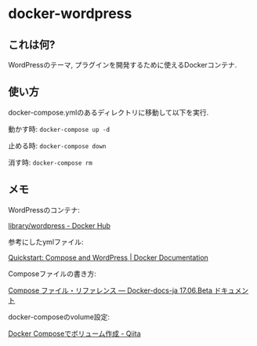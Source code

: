 # docker-wordpress

## これは何?

WordPressのテーマ, プラグインを開発するために使えるDockerコンテナ.

## 使い方

docker-compose.ymlのあるディレクトリに移動して以下を実行.

動かす時: `docker-compose up -d`

止める時: `docker-compose down`

消す時: `docker-compose rm`

## メモ

WordPressのコンテナ:

[library/wordpress - Docker Hub](https://hub.docker.com/_/wordpress/)

参考にしたymlファイル:

[Quickstart: Compose and WordPress | Docker Documentation](https://docs.docker.com/compose/wordpress/)

Composeファイルの書き方:

[Compose ファイル・リファレンス — Docker-docs-ja 17.06.Beta ドキュメント](http://docs.docker.jp/compose/compose-file.html)

docker-composeのvolume設定:

[Docker Composeでボリューム作成 - Qiita](https://qiita.com/reflet/items/5c0a488494c7d6904084)
